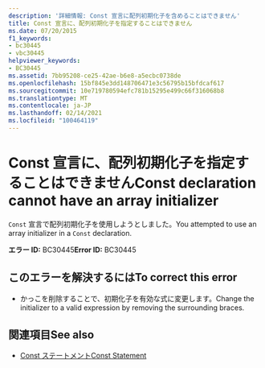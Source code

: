 ```yaml
---
description: '詳細情報: Const 宣言に配列初期化子を含めることはできません'
title: Const 宣言に、配列初期化子を指定することはできません
ms.date: 07/20/2015
f1_keywords:
- bc30445
- vbc30445
helpviewer_keywords:
- BC30445
ms.assetid: 7bb95208-ce25-42ae-b6e8-a5ecbc0738de
ms.openlocfilehash: 15bf845e3dd148706471e3c56795b15bfdcaf617
ms.sourcegitcommit: 10e719780594efc781b15295e499c66f316068b8
ms.translationtype: MT
ms.contentlocale: ja-JP
ms.lasthandoff: 02/14/2021
ms.locfileid: "100464119"
---
```

# <a name="const-declaration-cannot-have-an-array-initializer"></a><span data-ttu-id="e83af-103">Const 宣言に、配列初期化子を指定することはできません</span><span class="sxs-lookup"><span data-stu-id="e83af-103">Const declaration cannot have an array initializer</span></span>

<span data-ttu-id="e83af-104">`Const` 宣言で配列初期化子を使用しようとしました。</span><span class="sxs-lookup"><span data-stu-id="e83af-104">You attempted to use an array initializer in a `Const` declaration.</span></span>  
  
 <span data-ttu-id="e83af-105">**エラー ID:** BC30445</span><span class="sxs-lookup"><span data-stu-id="e83af-105">**Error ID:** BC30445</span></span>  
  
## <a name="to-correct-this-error"></a><span data-ttu-id="e83af-106">このエラーを解決するには</span><span class="sxs-lookup"><span data-stu-id="e83af-106">To correct this error</span></span>  
  
- <span data-ttu-id="e83af-107">かっこを削除することで、初期化子を有効な式に変更します。</span><span class="sxs-lookup"><span data-stu-id="e83af-107">Change the initializer to a valid expression by removing the surrounding braces.</span></span>  
  
## <a name="see-also"></a><span data-ttu-id="e83af-108">関連項目</span><span class="sxs-lookup"><span data-stu-id="e83af-108">See also</span></span>

- [<span data-ttu-id="e83af-109">Const ステートメント</span><span class="sxs-lookup"><span data-stu-id="e83af-109">Const Statement</span></span>](../language-reference/statements/const-statement.md)
